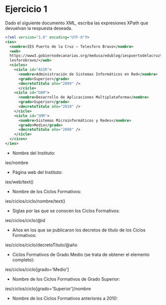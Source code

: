 # Ejercicio 1
Dado el siguiente documento XML, escriba las expresiones XPath que devuelvan la respuesta
deseada.

```xml
<?xml version="1.0" encoding="UTF-8"?>
<ies>
  <nombre>IES Puerto de la Cruz – Telesforo Bravo</nombre>
  <web>
  https://www3.gobiernodecanarias.org/medusa/edublog/iespuertodelacruzte
  lesforobravo/</web>
  <ciclos>
    <ciclo id="ASIR">
      <nombre>Administración de Sistemas Informáticos en Red</nombre>
      <grado>Superior</grado>
      <decretoTitulo año="2009" />
      </ciclo>
    <ciclo id="DAM">
      <nombre>Desarrollo de Aplicaciones Multiplataforma</nombre>
      <grado>Superior</grado>
      <decretoTitulo año="2010" />
    </ciclo>
    <ciclo id="SMR">
      <nombre>Sistemas Microinformáticos y Redes</nombre>
      <grado>Medio</grado>
      <decretoTitulo año="2008" />
    </ciclo>
  </cicos>
</ies>
```

* Nombre del Instituto:

ies/nombre

* Página web del Instituto:

ies/web/text()

* Nombre de los Ciclos Formativos:

ies/ciclos/ciclo/nombre/text()

* Siglas por las que se conocen los Ciclos Formativos:

ies/ciclos/ciclo/@id

* Años en los que se publicaron los decretos de título de los Ciclos Formativos:

ies/ciclos/ciclo/decretoTitulo/@año

* Ciclos Formativos de Grado Medio (se trata de obtener el elemento <ciclo> completo):
  
ies/ciclos/ciclo[grado='Medio']
  
* Nombre de los Ciclos Formativos de Grado Superior:
  
ies/ciclos/ciclo[grado='Superior']/nombre
  
* Nombre de los Ciclos Formativos anteriores a 2010:
  
  

